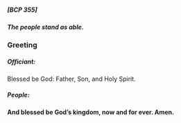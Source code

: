 ##### [BCP 355]
##### The people stand as able.
### Greeting

##### Officiant:
Blessed be God: Father, Son, and Holy Spirit.

##### People:
**And blessed be God’s kingdom, now and for ever. Amen.**

